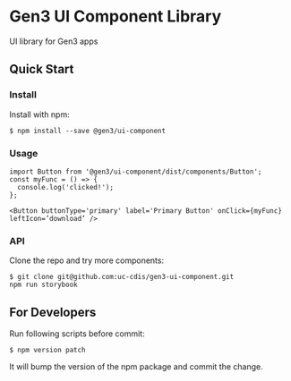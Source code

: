 # Gen3 UI Component Library

UI library for Gen3 apps

## Quick Start
### Install
Install with npm:
```
$ npm install --save @gen3/ui-component
```
### Usage
```
import Button from '@gen3/ui-component/dist/components/Button';
const myFunc = () => {
  console.log('clicked!');
};

<Button buttonType='primary' label='Primary Button' onClick={myFunc} leftIcon=’download’ />
```

### API
Clone the repo and try more components:
```
$ git clone git@github.com:uc-cdis/gen3-ui-component.git
npm run storybook
```

## For Developers
Run following scripts before commit:
```
$ npm version patch
```
It will bump the version of the npm package and commit the change.
